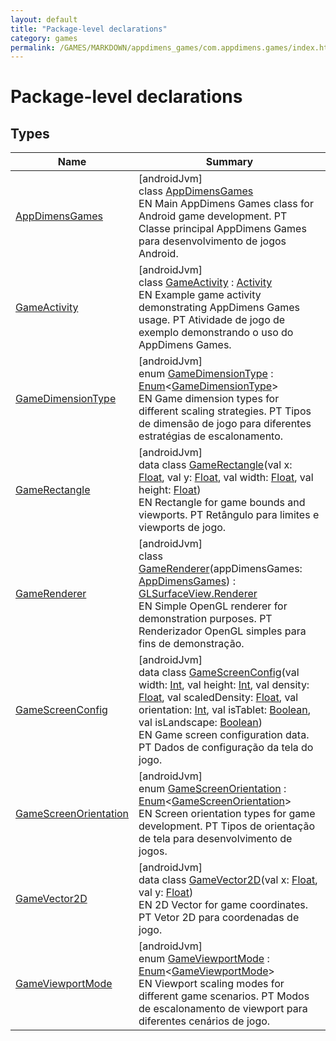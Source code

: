 ```yaml
---
layout: default
title: "Package-level declarations"
category: games
permalink: /GAMES/MARKDOWN/appdimens_games/com.appdimens.games/index.html
---
```


# Package-level declarations

## Types

| Name | Summary |
|---|---|
| [AppDimensGames](-app-dimens-games/README.md) | [androidJvm]<br>class [AppDimensGames](-app-dimens-games/README.md)<br>EN Main AppDimens Games class for Android game development. PT Classe principal AppDimens Games para desenvolvimento de jogos Android. |
| [GameActivity](-game-activity/README.md) | [androidJvm]<br>class [GameActivity](-game-activity/README.md) : [Activity](https://developer.android.com/reference/kotlin/android/app/Activity.html)<br>EN Example game activity demonstrating AppDimens Games usage. PT Atividade de jogo de exemplo demonstrando o uso do AppDimens Games. |
| [GameDimensionType](-game-dimension-type/README.md) | [androidJvm]<br>enum [GameDimensionType](-game-dimension-type/README.md) : [Enum](https://kotlinlang.org/api/core/kotlin-stdlib/kotlin/-enum/index.html)<[GameDimensionType](-game-dimension-type/README.md)> <br>EN Game dimension types for different scaling strategies. PT Tipos de dimensão de jogo para diferentes estratégias de escalonamento. |
| [GameRectangle](-game-rectangle/README.md) | [androidJvm]<br>data class [GameRectangle](-game-rectangle/README.md)(val x: [Float](https://kotlinlang.org/api/core/kotlin-stdlib/kotlin/-float/index.html), val y: [Float](https://kotlinlang.org/api/core/kotlin-stdlib/kotlin/-float/index.html), val width: [Float](https://kotlinlang.org/api/core/kotlin-stdlib/kotlin/-float/index.html), val height: [Float](https://kotlinlang.org/api/core/kotlin-stdlib/kotlin/-float/index.html))<br>EN Rectangle for game bounds and viewports. PT Retângulo para limites e viewports de jogo. |
| [GameRenderer](-game-renderer/README.md) | [androidJvm]<br>class [GameRenderer](-game-renderer/README.md)(appDimensGames: [AppDimensGames](-app-dimens-games/README.md)) : [GLSurfaceView.Renderer](https://developer.android.com/reference/kotlin/android/opengl/GLSurfaceView.Renderer.html)<br>EN Simple OpenGL renderer for demonstration purposes. PT Renderizador OpenGL simples para fins de demonstração. |
| [GameScreenConfig](-game-screen-config/README.md) | [androidJvm]<br>data class [GameScreenConfig](-game-screen-config/README.md)(val width: [Int](https://kotlinlang.org/api/core/kotlin-stdlib/kotlin/-int/index.html), val height: [Int](https://kotlinlang.org/api/core/kotlin-stdlib/kotlin/-int/index.html), val density: [Float](https://kotlinlang.org/api/core/kotlin-stdlib/kotlin/-float/index.html), val scaledDensity: [Float](https://kotlinlang.org/api/core/kotlin-stdlib/kotlin/-float/index.html), val orientation: [Int](https://kotlinlang.org/api/core/kotlin-stdlib/kotlin/-int/index.html), val isTablet: [Boolean](https://kotlinlang.org/api/core/kotlin-stdlib/kotlin/-boolean/index.html), val isLandscape: [Boolean](https://kotlinlang.org/api/core/kotlin-stdlib/kotlin/-boolean/index.html))<br>EN Game screen configuration data. PT Dados de configuração da tela do jogo. |
| [GameScreenOrientation](-game-screen-orientation/README.md) | [androidJvm]<br>enum [GameScreenOrientation](-game-screen-orientation/README.md) : [Enum](https://kotlinlang.org/api/core/kotlin-stdlib/kotlin/-enum/index.html)<[GameScreenOrientation](-game-screen-orientation/README.md)> <br>EN Screen orientation types for game development. PT Tipos de orientação de tela para desenvolvimento de jogos. |
| [GameVector2D](-game-vector2-d/README.md) | [androidJvm]<br>data class [GameVector2D](-game-vector2-d/README.md)(val x: [Float](https://kotlinlang.org/api/core/kotlin-stdlib/kotlin/-float/index.html), val y: [Float](https://kotlinlang.org/api/core/kotlin-stdlib/kotlin/-float/index.html))<br>EN 2D Vector for game coordinates. PT Vetor 2D para coordenadas de jogo. |
| [GameViewportMode](-game-viewport-mode/README.md) | [androidJvm]<br>enum [GameViewportMode](-game-viewport-mode/README.md) : [Enum](https://kotlinlang.org/api/core/kotlin-stdlib/kotlin/-enum/index.html)<[GameViewportMode](-game-viewport-mode/README.md)> <br>EN Viewport scaling modes for different game scenarios. PT Modos de escalonamento de viewport para diferentes cenários de jogo. |